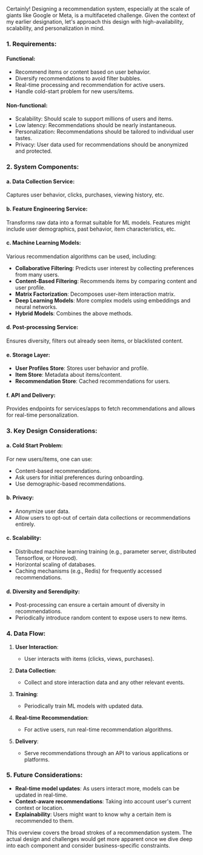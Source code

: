 Certainly! Designing a recommendation system, especially at the scale of giants like Google or Meta, is a multifaceted challenge. Given the context of my earlier designation, let's approach this design with high-availability, scalability, and personalization in mind.

### **1. Requirements**:

#### **Functional**:
- Recommend items or content based on user behavior.
- Diversify recommendations to avoid filter bubbles.
- Real-time processing and recommendation for active users.
- Handle cold-start problem for new users/items.

#### **Non-functional**:
- Scalability: Should scale to support millions of users and items.
- Low latency: Recommendations should be nearly instantaneous.
- Personalization: Recommendations should be tailored to individual user tastes.
- Privacy: User data used for recommendations should be anonymized and protected.

### **2. System Components**:

#### a. **Data Collection Service**:
Captures user behavior, clicks, purchases, viewing history, etc.

#### b. **Feature Engineering Service**:
Transforms raw data into a format suitable for ML models. Features might include user demographics, past behavior, item characteristics, etc.

#### c. **Machine Learning Models**:
Various recommendation algorithms can be used, including:
- **Collaborative Filtering**: Predicts user interest by collecting preferences from many users.
- **Content-Based Filtering**: Recommends items by comparing content and user profile.
- **Matrix Factorization**: Decomposes user-item interaction matrix.
- **Deep Learning Models**: More complex models using embeddings and neural networks.
- **Hybrid Models**: Combines the above methods.

#### d. **Post-processing Service**:
Ensures diversity, filters out already seen items, or blacklisted content.

#### e. **Storage Layer**:
- **User Profiles Store**: Stores user behavior and profile.
- **Item Store**: Metadata about items/content.
- **Recommendation Store**: Cached recommendations for users.

#### f. **API and Delivery**:
Provides endpoints for services/apps to fetch recommendations and allows for real-time personalization.

### **3. Key Design Considerations**:

#### a. **Cold Start Problem**:
For new users/items, one can use:
- Content-based recommendations.
- Ask users for initial preferences during onboarding.
- Use demographic-based recommendations.

#### b. **Privacy**:
- Anonymize user data.
- Allow users to opt-out of certain data collections or recommendations entirely.

#### c. **Scalability**:
- Distributed machine learning training (e.g., parameter server, distributed Tensorflow, or Horovod).
- Horizontal scaling of databases.
- Caching mechanisms (e.g., Redis) for frequently accessed recommendations.

#### d. **Diversity and Serendipity**:
- Post-processing can ensure a certain amount of diversity in recommendations.
- Periodically introduce random content to expose users to new items.

### **4. Data Flow**:

1. **User Interaction**:
   - User interacts with items (clicks, views, purchases).
   
2. **Data Collection**:
   - Collect and store interaction data and any other relevant events.
   
3. **Training**:
   - Periodically train ML models with updated data.
   
4. **Real-time Recommendation**:
   - For active users, run real-time recommendation algorithms.
   
5. **Delivery**:
   - Serve recommendations through an API to various applications or platforms.

### **5. Future Considerations**:
- **Real-time model updates**: As users interact more, models can be updated in real-time.
- **Context-aware recommendations**: Taking into account user's current context or location.
- **Explainability**: Users might want to know why a certain item is recommended to them.

This overview covers the broad strokes of a recommendation system. The actual design and challenges would get more apparent once we dive deep into each component and consider business-specific constraints.

